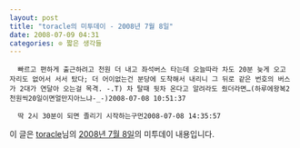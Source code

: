 ```yaml
---
layout: post
title: "toracle의 미투데이 - 2008년 7월 8일"
date: 2008-07-09 04:31
categories: ⊙ 짧은 생각들
---
```



    
      빠르고 편하게 출근하려고 천원 더 내고 좌석버스 타는데 오늘따라 차도 20분 늦게 오고 자리도 없어서 서서 탔다; 더 어이없는건 분당에 도착해서 내리니 그 뒤로 같은 번호의 버스가 2대가 연달아 오는걸 목격. -.T) 차 탈때 뒷차 온다고 알려라도 줬더라면…(하루에왕복2천원씩20일이면얼만지아느냐-_-)2008-07-08 10:51:37

      딱 2시 30분이 되면 졸리기 시작하는구먼2008-07-08 14:35:57

    
    

이 글은 [toracle](http://me2day.net/toracle)님의 [2008년 7월 8일](http://me2day.net/toracle/2008/07/08#01:51:37)의 미투데이 내용입니다.


   
       
